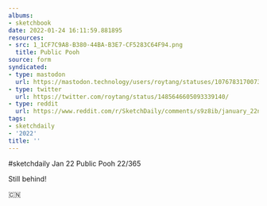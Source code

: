 ```yaml
---
albums:
- sketchbook
date: 2022-01-24 16:11:59.881895
resources:
- src: 1_1CF7C9A8-B380-44BA-B3E7-CF5283C64F94.png
  title: Public Pooh
source: form
syndicated:
- type: mastodon
  url: https://mastodon.technology/users/roytang/statuses/107678317007354018
- type: twitter
  url: https://twitter.com/roytang/status/1485646605093339140/
- type: reddit
  url: https://www.reddit.com/r/SketchDaily/comments/s9z8ib/january_22nd_cartoon_characters/hu17wr2/
tags:
- sketchdaily
- '2022'
title: ''
---
```


#sketchdaily Jan 22 Public Pooh 22/365

Still behind!

🇨🇳
